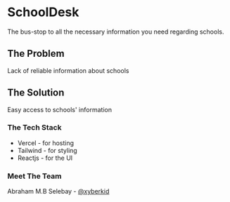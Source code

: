 # SchoolDesk
The bus-stop to all the necessary information you need regarding schools.

## The Problem
Lack of reliable information about schools

## The Solution
Easy access to schools' information 


### The Tech Stack
- Vercel - for hosting
- Tailwind - for styling
- Reactjs - for the UI


### Meet The Team
Abraham M.B Selebay - [@xyberkid](https://www.github.com/xyberkid)

